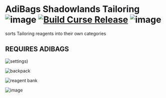 # AdiBags Shadowlands Tailoring  ![image](https://img.shields.io/github/repo-size/N6REJ/AdiBags_Shadowlands_Cooking)  [![Build Curse Release](https://github.com/N6REJ/AdiBags_Shadowlands_Cooking/actions/workflows/action.yml/badge.svg)](https://github.com/N6REJ/AdiBags_Shadowlands_Cooking/actions/workflows/action.yml)  ![image](https://img.shields.io/badge/Supports-Shadowlands-0B68D7)
sorts Tailoring reagents into their own categories


## REQUIRES ADIBAGS
![settings](https://user-images.githubusercontent.com/1850089/139585471-e1c52878-0c36-494b-820c-d732315b60c5.png))

![backpack](https://user-images.githubusercontent.com/1850089/139585364-78377ed1-48e6-4c3a-89c6-785b5cf2dec9.png)

![reagent bank](https://user-images.githubusercontent.com/1850089/139585409-343b4d09-16c5-4d45-9eb8-b3b8ab2dfa70.png)

![image](https://img.shields.io/badge/Requires-AdiBags-darkgreen)
